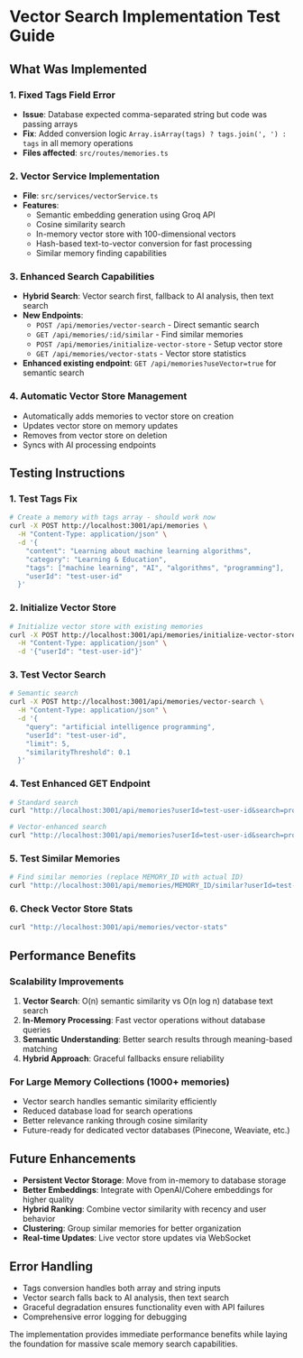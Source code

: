 # Vector Search Implementation Test Guide

## What Was Implemented

### 1. Fixed Tags Field Error
- **Issue**: Database expected comma-separated string but code was passing arrays
- **Fix**: Added conversion logic `Array.isArray(tags) ? tags.join(', ') : tags` in all memory operations
- **Files affected**: `src/routes/memories.ts`

### 2. Vector Service Implementation
- **File**: `src/services/vectorService.ts`
- **Features**:
  - Semantic embedding generation using Groq API
  - Cosine similarity search
  - In-memory vector store with 100-dimensional vectors
  - Hash-based text-to-vector conversion for fast processing
  - Similar memory finding capabilities

### 3. Enhanced Search Capabilities
- **Hybrid Search**: Vector search first, fallback to AI analysis, then text search
- **New Endpoints**:
  - `POST /api/memories/vector-search` - Direct semantic search
  - `GET /api/memories/:id/similar` - Find similar memories
  - `POST /api/memories/initialize-vector-store` - Setup vector store
  - `GET /api/memories/vector-stats` - Vector store statistics
- **Enhanced existing endpoint**: `GET /api/memories?useVector=true` for semantic search

### 4. Automatic Vector Store Management
- Automatically adds memories to vector store on creation
- Updates vector store on memory updates
- Removes from vector store on deletion
- Syncs with AI processing endpoints

## Testing Instructions

### 1. Test Tags Fix
```bash
# Create a memory with tags array - should work now
curl -X POST http://localhost:3001/api/memories \
  -H "Content-Type: application/json" \
  -d '{
    "content": "Learning about machine learning algorithms",
    "category": "Learning & Education", 
    "tags": ["machine learning", "AI", "algorithms", "programming"],
    "userId": "test-user-id"
  }'
```

### 2. Initialize Vector Store
```bash
# Initialize vector store with existing memories
curl -X POST http://localhost:3001/api/memories/initialize-vector-store \
  -H "Content-Type: application/json" \
  -d '{"userId": "test-user-id"}'
```

### 3. Test Vector Search
```bash
# Semantic search
curl -X POST http://localhost:3001/api/memories/vector-search \
  -H "Content-Type: application/json" \
  -d '{
    "query": "artificial intelligence programming",
    "userId": "test-user-id",
    "limit": 5,
    "similarityThreshold": 0.1
  }'
```

### 4. Test Enhanced GET Endpoint
```bash
# Standard search
curl "http://localhost:3001/api/memories?userId=test-user-id&search=programming"

# Vector-enhanced search
curl "http://localhost:3001/api/memories?userId=test-user-id&search=programming&useVector=true"
```

### 5. Test Similar Memories
```bash
# Find similar memories (replace MEMORY_ID with actual ID)
curl "http://localhost:3001/api/memories/MEMORY_ID/similar?userId=test-user-id&limit=3"
```

### 6. Check Vector Store Stats
```bash
curl "http://localhost:3001/api/memories/vector-stats"
```

## Performance Benefits

### Scalability Improvements
1. **Vector Search**: O(n) semantic similarity vs O(n log n) database text search
2. **In-Memory Processing**: Fast vector operations without database queries
3. **Semantic Understanding**: Better search results through meaning-based matching
4. **Hybrid Approach**: Graceful fallbacks ensure reliability

### For Large Memory Collections (1000+ memories)
- Vector search handles semantic similarity efficiently
- Reduced database load for search operations  
- Better relevance ranking through cosine similarity
- Future-ready for dedicated vector databases (Pinecone, Weaviate, etc.)

## Future Enhancements
- **Persistent Vector Storage**: Move from in-memory to database storage
- **Better Embeddings**: Integrate with OpenAI/Cohere embeddings for higher quality
- **Hybrid Ranking**: Combine vector similarity with recency and user behavior
- **Clustering**: Group similar memories for better organization
- **Real-time Updates**: Live vector store updates via WebSocket

## Error Handling
- Tags conversion handles both array and string inputs
- Vector search falls back to AI analysis, then text search
- Graceful degradation ensures functionality even with API failures
- Comprehensive error logging for debugging

The implementation provides immediate performance benefits while laying the foundation for massive scale memory search capabilities.